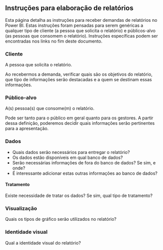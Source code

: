 ## Instruções para elaboração de relatórios

Esta página detalha as instruções para receber demandas de relatórios no Power BI. Estas instruções foram pensadas para serem genéricas a qualquer tipo de cliente (a pessoa que solicita o relatório) e públicos-alvo (as pessoas que consomem o relatório). Instruções específicas podem ser encontradas nos links no fim deste documento.

### Cliente

A pessoa que solicita o relatório. 

Ao recebermos a demanda, verificar quais são os objetivos do relatório, que tipo de informações serão destacadas e a quem se destinam essas informações. 

### Público-alvo

A(s) pessoa(s) que consome(m) o relatório.

Pode ser tanto para o público em geral quanto para os gestores. A partir dessa definição, poderemos decidir quais informações serão pertinentes para a apresentação.

### Dados

* Quais dados serão necessários para entregar o relatório?
* Os dados estão disponíveis em qual banco de dados?
* Serão necessárias informações de fora do banco de dados? Se sim, e onde?
* É interessante adicionar estas outras informações ao banco de dados?

#### Tratamento

Existe necessidade de tratar os dados? Se sim, qual tipo de tratamento?

### Visualização

Quais os tipos de gráfico serão utilizados no relatório?

### Identidade visual

Qual a identidade visual do relatório?
